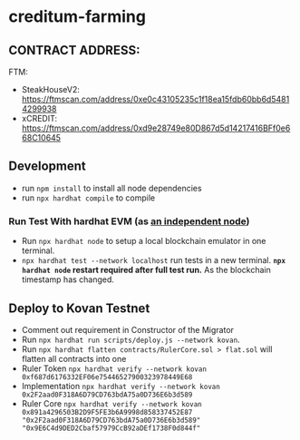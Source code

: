 # creditum-farming

## CONTRACT ADDRESS:
FTM:
* SteakHouseV2: https://ftmscan.com/address/0xe0c43105235c1f18ea15fdb60bb6d54814299938
* xCREDIT: https://ftmscan.com/address/0xd9e28749e80D867d5d14217416BFf0e668C10645

## Development
* run `npm install` to install all node dependencies
* run `npx hardhat compile` to compile

### Run Test With hardhat EVM (as [an independent node](https://hardhat.dev/hardhat-evm/#connecting-to-hardhat-evm-from-wallets-and-other-software))
* Run `npx hardhat node` to setup a local blockchain emulator in one terminal.
* `npx hardhat test --network localhost` run tests in a new terminal.
 **`npx hardhat node` restart required after full test run.** As the blockchain timestamp has changed.

 ## Deploy to Kovan Testnet
* Comment out requirement in Constructor of the Migrator
* Run `npx hardhat run scripts/deploy.js --network kovan`.
* Run `npx hardhat flatten contracts/RulerCore.sol > flat.sol` will flatten all contracts into one
* Ruler Token
`npx hardhat verify --network kovan 0xf687d6176332EF06e75446527900323978449E68`
* Implementation
`npx hardhat verify --network kovan 0x2F2aad0F318A6D79CD763bdA75a0D736E6b3d589`
* Ruler Core
`npx hardhat verify --network kovan 0x891a4296503B2D9F5FE3b6A9998d858337452E87 "0x2F2aad0F318A6D79CD763bdA75a0D736E6b3d589" "0x9E6C4d9DED2Cbaf57979CcB92aDEf1738F0d844f"`
